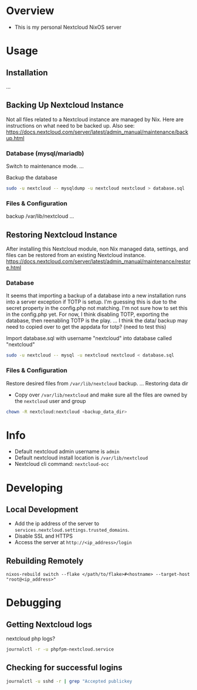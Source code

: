# Overview
- This is my personal Nextcloud NixOS server

# Usage
## Installation
...
## Backing Up Nextcloud Instance
Not all files related to a Nextcloud instance are managed by Nix.  Here are instructions on what need to be backed up.
Also see: https://docs.nextcloud.com/server/latest/admin_manual/maintenance/backup.html

### Database (mysql/mariadb)
Switch to maintenance mode.
...

Backup the database
```sh
sudo -u nextcloud -- mysqldump -u nextcloud nextcloud > database.sql
```

### Files & Configuration
backup /var/lib/nextcloud 
...

## Restoring Nextcloud Instance
After installing this Nextcloud module, non Nix managed data, settings, and files can be restored from an existing Nextcloud instance.
https://docs.nextcloud.com/server/latest/admin_manual/maintenance/restore.html

### Database
It seems that importing a backup of a database into a new installation runs into a server exception if TOTP is setup.  I'm guessing this is due to the secret property in the config.php not matching.
I'm not sure how to set this in the config.php yet.
For now, I think disabling TOTP, exporting the database, then reenabling TOTP is the play.
...
I think the data/ backup may need to copied over to get the appdata for totp? (need to test this)

Import database.sql with username "nextcloud" into database called "nextcloud"
```sh
sudo -u nextcloud -- mysql -u nextcloud nextcloud < database.sql
```

### Files & Configuration
Restore desired files from `/var/lib/nextcloud` backup.
...
Restoring data dir
- Copy over `/var/lib/nextcloud` and make sure all the files are owned by the `nextcloud` user and group
```sh
chown -R nextcloud:nextcloud <backup_data_dir>
```

# Info
- Default nextcloud admin username is `admin`
- Default nextcloud install location is `/var/lib/nextcloud`
- Nextcloud cli command: `nextcloud-occ`

# Developing
## Local Development
- Add the ip address of the server to `services.nextcloud.settings.trusted_domains`.
- Disable SSL and HTTPS
- Access the server at `http://<ip_address>/login`

## Rebuilding Remotely
`nixos-rebuild switch --flake </path/to/flake>#<hostname> --target-host "root@<ip_address>"`

# Debugging
## Getting Nextcloud logs
nextcloud php logs?
```sh
journalctl -r -u phpfpm-nextcloud.service
```
## Checking for successful logins
```sh
journalctl -u sshd -r | grep "Accepted publickey
```
